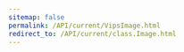 ```yaml
---
sitemap: false
permalink: /API/current/VipsImage.html
redirect_to: /API/current/class.Image.html
---
```

